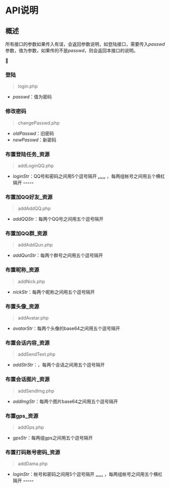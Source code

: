 # API说明
## 概述
所有接口的参数如果传入有误，会返回参数说明，如登陆接口，需要传入*passwd*参数，值为参数，如果传的不是*passwd*，则会返回本接口的说明。



:book:
### 登陆
> login.php
* *passwd*：值为密码

### 修改密码
> changePasswd.php
* *oldPasswd*：旧密码
* *newPasswd*：新密码

### 布置登陆任务_资源 
> addLoginQQ.php
* *loginStr*：QQ号和密码之间用5个逗号隔开 **,,,,,** ，每两组帐号之间用五个横杠隔开 **-----** 

### 布置加QQ好友_资源 
> addAddQQ.php
* *addQQStr*：每两个QQ号之间用五个逗号隔开

### 布置加QQ群_资源
> addAddQun.php
* *addQunStr*：每两个群号之间用五个逗号隔开

### 布置昵称_资源
> addNick.php
* *nickStr*：每两个昵称之间用五个逗号隔开

### 布置头像_资源
> addAvatar.php
* *avatarStr*：每两个头像的base64之间用五个逗号隔开

### 布置会话内容_资源
> addSendText.php
* *addStrStr*：，每两个会话之间用五个逗号隔开

### 布置会话图片_资源
> addSendImg.php
* *addImgStr*：每两个图片base64之间用五个逗号隔开

### 布置gps_资源
> addGps.php
* *gpsStr*：每两组gps之间用五个逗号隔开

### 布置打码账号密码_资源
> addDama.php
* *loginStr*：帐号和密码之间用5个逗号隔开 **,,,,,** ，每两组帐号之间用五个横杠隔开 **-----** 
